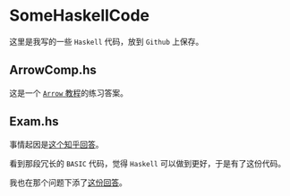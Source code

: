 # SomeHaskellCode

这里是我写的一些 `Haskell` 代码，放到 `Github` 上保存。

## ArrowComp.hs

这是一个 [`Arrow` 教程](https://karczmarczuk.users.greyc.fr/TEACH/Stage/ArrComp.pdf)的练习答案。

## Exam.hs

事情起因是[这个知乎回答](https://www.zhihu.com/question/68411978/answer/331923520)。

看到那段冗长的 `BASIC` 代码，觉得 `Haskell` 可以做到更好，于是有了这份代码。

我也在那个问题下添了[这份回答](https://www.zhihu.com/question/68411978/answer/332459717)。

